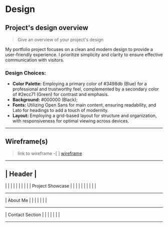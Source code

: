 # Design

## Project's design overview

> Give an overview of your project's design

My portfolio project focuses on a clean and modern design to provide a
user-friendly experience. I prioritize simplicity and clarity to ensure
effective communication with visitors.

<!-- describe the reasoning behind your group's design and wireframe -->
<!-- include other centralized decisions like fonts, palates, ... -->

### Design Choices:

- **Color Palette:** Employing a primary color of #3498db (Blue) for a
  professional and trustworthy feel, complemented by a secondary color of
  #2ecc71 (Green) for contrast and emphasis.
- **Background:** #000000 (Black);
- **Fonts:** Utilizing Open Sans for main content, ensuring readability, and
  Lato for headings to add a touch of modernity.
- **Layout:** Employing a grid-based layout for structure and organization, with
  responsiveness for optimal viewing across devices.

---

## Wireframe(s)

> link to wireframe -[ ]
> [wireframe](https://excalidraw.com/#json=Xc27bqmuGtQaUYg6pEhg3,qKqRqwlm6758xfKa-tC8JQ)

---

## | Header |

| | | | | | | | | | Project Showcase | | | | | | | | | |

---

| About Me | | | | | | |

---

| Contact Section | | | | | | |

---
